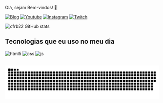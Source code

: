 Olá, sejam Bem-vindos! 👋


<!--
**cfrb22/cfrb22** is a ✨ _special_ ✨ repository because its `README.md` (this file) appears on your GitHub profile.

Here are some ideas to get you started:

- 🔭 I’m currently working on ...
- 🌱 I’m currently learning ...
- 👯 I’m looking to collaborate on ...
- 🤔 I’m looking for help with ...
- 💬 Ask me about ...
- 📫 How to reach me: ...
- 😄 Pronouns: ...
- ⚡ Fun fact: ...
-->

[![Blog](https://img.shields.io/website?label=cfrb22.com&style=for-the-badge&url=https://https://cfrb22.github.io/hz//)](https://cfrb22.github.io/hz/)
[![Youtube](https://img.shields.io/badge/YouTube-FF0000?style=for-the-badge&logo=youtube&logoColor=white)]()
[![Instagram](https://img.shields.io/badge/Instagram-E4405F?style=for-the-badge&logo=instagram&logoColor=white)]()
[![Twitch](https://img.shields.io/badge/Twitch-9146FF?style=for-the-badge&logo=twitch&logoColor=white)]()

![cfrb22 GitHub stats](https://github-readme-stats.vercel.app/api?username=cfrb22&show_icons=true&theme=dracula&count_private=true)

## Tecnologias que eu uso no meu dia

<div style="display: inline_block">
  <img align="center" alt="html5" src="https://img.shields.io/badge/HTML5-E34F26?style=for-the-badge&logo=html5&logoColor=white" />
  <img align="center" alt="css" src="https://img.shields.io/badge/CSS3-1572B6?style=for-the-badge&logo=css3&logoColor=white" />
  <img align="center" alt="js" src="https://img.shields.io/badge/JavaScript-F7DF1E?style=for-the-badge&logo=javascript&logoColor=black" />
 
</div><br/>

![snake gif](https://github.com/herissonwz/herissonwz/blob/output/github-contribution-grid-snake.svg)
